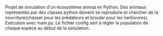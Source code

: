 Projet de simulation d'un écosystème animal en Python.
Des animaux représentés par des classes python doivent se reproduire et chercher de la nourriture(chasser pour les prédateurs et brouter pour les herbivores).
Exécution avec main.py. Le fichier config sert à régler la population de chaque espèce au début de la simulation.

